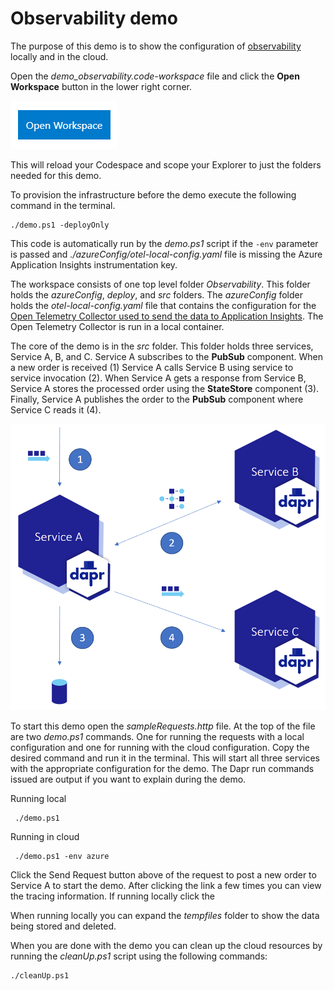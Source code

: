 # Observability demo

The purpose of this demo is to show the configuration of [observability](https://docs.dapr.io/developing-applications/building-blocks/observability/) locally and in the cloud. 

Open the _demo_observability.code-workspace_ file and click the **Open Workspace** button in the lower right corner.

![open workspace](../.images/OpenWorkspace.png)

This will reload your Codespace and scope your Explorer to just the folders needed for this demo. 

To provision the infrastructure before the demo execute the following command in the terminal.

```
./demo.ps1 -deployOnly
``` 

This code is automatically run by the _demo.ps1_ script if the `-env` parameter is passed and *./azureConfig/otel-local-config.yaml* file is missing the Azure Application Insights instrumentation key.

The workspace consists of one top level folder _Observability_. This folder holds the _azureConfig_, _deploy_, and _src_ folders. The _azureConfig_ folder holds the _otel-local-config.yaml_ file that contains the configuration for the [Open Telemetry Collector used to send the data to Application Insights](https://docs.dapr.io/operations/monitoring/tracing/open-telemetry-collector-appinsights/). The Open Telemetry Collector is run in a local container.  

The core of the demo is in the _src_ folder. This folder holds three services, Service A, B, and C. Service A subscribes to the **PubSub** component. When a new order is received (1) Service A calls Service B using service to service invocation (2). When Service A gets a response from Service B, Service A stores the processed order using the **StateStore** component (3). Finally, Service A publishes the order to the **PubSub** component where Service C reads it (4).

![services architecture](../.images/Services.png) 


To start this demo open the _sampleRequests.http_ file. At the top of the file are two _demo.ps1_ commands. One for running the requests with a local configuration and one for running with the cloud configuration. Copy the desired command and run it in the terminal. This will start all three services with the appropriate configuration for the demo. The Dapr run commands issued are output if you want to explain during the demo.

Running local
```
 ./demo.ps1
```

Running in cloud
```
 ./demo.ps1 -env azure
```

Click the Send Request button above of the request to post a new order to Service A to start the demo. After clicking the link a few times you can view the tracing information. If running locally click the 

When running locally you can expand the _tempfiles_ folder to show the data being stored and deleted.

When you are done with the demo you can clean up the cloud resources by running the _cleanUp.ps1_ script using the following commands: 

```
./cleanUp.ps1
```